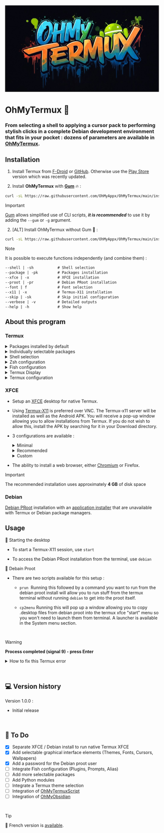  ![Logo OhMyTermux](assets/logo.jpg)

# OhMyTermux 🧊

### **From selecting a shell to applying a cursor pack to performing stylish clicks in a complete Debian development environment that fits in your pocket  : dozens of parameters are available in [OhMyTermux](https://github.com/OhMyAppx/OhMyTermux).**

## Installation

1. Install Termux from [F-Droid](https://f-droid.org/en/packages/com.termux) or [GitHub](https://github.com/termux/termux-app). Otherwise use the [Play Store](https://play.google.com/store/apps/details?id=com.termux&pcampaignid=web_share) version which was recently updated.

2. Install **OhMyTermux** with **[Gum](https://github.com/charmbracelet/gum)** 🔥 :
```bash
curl -sL https://raw.githubusercontent.com/OhMyAppx/OhMyTermux/main/install.sh -o install.sh && chmod +x install.sh && ./install.sh --gum
```

>[!IMPORTANT]
> [Gum](https://github.com/charmbracelet/gum) allows simplified use of CLI scripts, **_it is recommended_** to use it by adding the `--gum` or `-g` argument.

2. [ALT] Install OhMyTermux without Gum 🧊 :
```bash
curl -sL https://raw.githubusercontent.com/OhMyAppx/OhMyTermux/main/install.sh -o install.sh && chmod +x install.sh && ./install.sh
```

>[!NOTE]
> It is possible to execute functions independently (and combine them) :
>
> ```
> --shell | -sh           # Shell selection
> --package | -pk         # Packages installation
> --xfce | -x             # XFCE installation
> --proot | -pr           # Debian PRoot installation
> --font | f              # Font selection
> --x11 | -x              # Termux-X11 installation
> --skip | -sk            # Skip initial configuration
> --verbose | -v          # Detailed outputs
> --help | -h             # Show help
> ```

## About this program 

### Termux

<details>

<summary>Packages installed by default</summary>

- [wget](https://github.com/mirror/wget)
- [curl](https://github.com/curl/curl)
- [git](https://github.com/git/git)
- [unzip](https://en.m.wikipedia.org/wiki/ZIP_(file_format))

</details>

<details>

<summary>Individually selectable packages</summary>

- [nala](https://github.com/volitank/nala)
- [eza](https://github.com/eza-community/eza)
- [lsd](https://github.com/lsd-rs/lsd)
- [logo-ls](https://github.com/Yash-Handa/logo-ls)
- [bat](https://github.com/sharkdp/bat)
- [lf](https://github.com/gokcehan/lf)
- [fzf](https://github.com/junegunn/fzf)
- [glow](https://github.com/charmbracelet/glow)
- [python](https://github.com/python)
- [nodejs](https://github.com/nodejs/node)
- [nodejs-lts](https://github.com/nodejs/Release)
- [micro](https://github.com/zyedidia/micro)
- [vim](https://github.com/vim/vim)
- [neovim](https://github.com/neovim/neovim)
- [lazygit](https://github.com/jesseduffield/lazygit)
- [open-ssh](https://www.openssh.com/)

</details>

<details>

<summary>Shell selection</summary>

- [Bash](https://git.savannah.gnu.org/cgit/bash.git/)
- [ZSH](https://www.zsh.org/)
- [Fish](https://github.com/fish-shell/fish-shell)

</details>
 
<details>

<summary>Zsh configuration</summary>

- [Oh-My-Zsh](https://github.com/ohmyzsh/ohmyzsh)
- [zsh-syntax-highlighting](https://github.com/zsh-users/zsh-syntax-highlighting)
- [zsh-completions](https://github.com/zsh-users/zsh-completions)
- [zsh-you-should-use](https://github.com/MichaelAquilina/zsh-you-should-use)
- [zsh-alias-finder](https://github.com/ohmyzsh/ohmyzsh/tree/master/plugins/alias-finder)

</details>
    
<details>

<summary>Fish configuration</summary>

- [Oh-My-Fish](https://github.com/oh-my-fish/oh-my-fish)
- [Fisher](https://github.com/jorgebucaran/fisher)
- [Pure](https://github.com/pure-fish/pure)
- [Fishline](https://github.com/0rax/fishline)
- [Virtualfish](https://github.com/justinmayer/virtualfish)
- [Fish Abbreviation Tips](https://github.com/gazorby/fish-abbreviation-tips)
- [Bang-Bang](https://github.com/oh-my-fish/plugin-bang-bang)
- [Fish You Should Use](https://github.com/paysonwallach/fish-you-should-use)
- [Catppuccin for Fish](https://github.com/catppuccin/fish)

</details>
 
<details>

<summary>Termux Display</summary>

- [Nerd Fonts](https://github.com/ryanoasis/nerd-fonts) 
- [Powerlevel10k](https://github.com/romkatv/powerlevel10k)
  
</details>
 
<details>

<summary>Termux configuration</summary>

- Custom aliases (common aliases + specific aliases depending on the package or plugin installed)
  
</details>

### **XFCE**

- Setup an [XFCE](https://wiki.termux.com/wiki/Graphical_Environment#XFCE) desktop for native Termux.

- Using [Termux-X11](https://github.com/termux/termux-x11) is preferred over VNC. The Termux-x11 server will be installed as well as the Android APK. You will receive a pop-up window allowing you to allow installations from Termux. If you do not wish to allow this, install the APK by searching for it in your Download directory.

- 3 configurations are available :
    <details>

    <summary>Minimal</summary>
    
    Only the necessary packages :
    ```
    termux-x11-nightly        # Termux-X11
    virglrenderer-android     # VirGL
    xfce4                     # XFCE
    xfce4-terminal            # Terminal
    ```
    </details>

    <details>

    <summary>Recommended</summary>
 
    Minimal installation + following packages :
    ```
    netcat-openbsd            # Network Utility
    pavucontrol-qt            # Sound Control
    thunar-archive-plugin     # Archives
    wmctrl                    # Window Control 
    xfce4-notifyd             # Notifications
    xfce4-screenshooter       # Screenshot
    xfce4-taskmanagerb        # Task Manager
    xfce4-whiskermenu-plugin  # Whisker Menu
    ```
    And the following interface elements :
    ```
    WhiteSur-Theme            # https://github.com/vinceliuice/WhiteSur-gtk-theme
    WhiteSur-Icon             # https://github.com/vinceliuice/WhiteSur-icon-theme
    Fluent-Cursors            # https://github.com/vinceliuice/Fluent-cursors
    WhiteSur-Wallpapers       # https://github.com/vinceliuice/WhiteSur-wallpapers
    ```
    </details>

    <details>
 
    <summary>Custom</summary>
    
    The contents of the Minimal installation + the choice among :
    ```
    jq                        # JSON Utility
    gigolo                    # File Manager
    mousepad                  # Text Editor
    netcat-openbsd            # Network Utility
    parole                    # Media Player
    pavucontrol-qt            # Sound Control
    ristretto                 # Image Manager
    thunar-archive-plugin     # Archives
    thunar-media-tags-plugin  # Media
    wmctrl                    # Window Control
    xfce4-artwork             # Artwork
    xfce4-battery-plugin      # Battery
    xfce4-clipman-plugin      # Clipboard
    xfce4-cpugraph-plugin     # CPU Graph
    xfce4-datetime-plugin     # Date and Time
    xfce4-dict                # Dictionary
    xfce4-diskperf-plugin     # Disk Performance
    xfce4-fsguard-plugin      # Disk Monitoring
    xfce4-genmon-plugin       # Generic Widgets
    xfce4-mailwatch-plugin    # Mail Monitoring
    xfce4-netload-plugin      # Network Loading
    xfce4-notes-plugin        # Notes
    xfce4-notifyd             # Notifications
    xfce4-places-plugin       # Places
    xfce4-screenshooter       # Screenshot
    xfce4-taskmanager         # Task Manager
    xfce4-systemload-plugin   # System Load
    xfce4-timer-plugin        # Timer
    xfce4-wavelan-plugin      # Wi-Fi
    xfce4-weather-plugin      # Weather Information
    xfce4-whiskermenu-plugin  # Whisker Menu
    ```
    The choice among following interface elements :
    
    Theme :
    ```
    WhiteSur-Theme            # https://github.com/vinceliuice/WhiteSur-gtk-theme
    Fluent-Theme              # https://github.com/vinceliuice/Fluent-gtk-theme
    Lavanda-Theme             # https://github.com/vinceliuice/Lavanda-gtk-theme 
    ```
    Icons :
    ```
    WhiteSur-Icon             # https://github.com/vinceliuice/WhiteSur-icon-theme
    McMojave-Circle           # https://github.com/vinceliuice/McMojave-circle-icon-theme
    Tela-Icon                 # https://github.com/vinceliuice/Tela-icon-theme
    Fluent-Icon               # https://github.com/vinceliuice/Fluent-icon-theme
    Qogir-Icon                # https://github.com/vinceliuice/Qogir-icon-theme
    ```
    Cursors :
    ```
    Fluent-Cursors            # https://github.com/vinceliuice/Fluent-cursors
    ```
    Wallpapers :
    ```
    WhiteSur-Wallpapers       # https://github.com/vinceliuice/WhiteSur-wallpapers
    ```
    </details>

- The ability to install a web browser, either [Chromium](https://www.chromium.org/) or Firefox.

> [!IMPORTANT]
> The recommended installation uses approximately **4 GB** of disk space

### Debian
[Debian PRoot](https://wiki.termux.com/wiki/PRoot) installation with an [application installer](https://github.com/GiGiDKR/App-Installer) that are unavailable with Termux or Debian package managers.

## Usage

🧊 Starting the desktop

- To start a Termux-X11 session, use ```start```

- To access the Debian PRoot installation from the terminal, use ```debian```

🧊 Debain Proot

- There are two scripts available for this setup :

  - ```prun```  Running this followed by a command you want to run from the debian proot install will allow you to run stuff from the termux terminal without running ```debian``` to get into the proot itself.

  - ```cp2menu``` Running this will pop up a window allowing you to copy .desktop files from debian proot into the termux xfce "start" menu so you won't need to launch them from terminal. A launcher is available in the System menu section.

</details>

&nbsp;

> [!WARNING]
> **Process completed (signal 9) - press Enter**

<details>
  
<summary>How to fix this Termux error</summary>

You need to run this adb command to fix the process 9 error that will force close Termux :
```
adb shell "/system/bin/device_config put activity_manager max_phantom_processes 2147483647"
```
To do this without using a PC you have several methods :
First, Connect to WIFI.

**Method 1 :** 
Install adb in Termux by running this code:
```
pkg install android-tools -y
```
Then open settings and enable developer's options by selecting "About phone" then hit "Build" 7 times.

Back out of this menu and go into developer's options, enable wireless debugging then click into there to get the port number then click pair device to get the pairing code.

Put settings into split screen mode by pressing the square button on the bottom right of your phone, and hold the settings icon until the split screen icon shows up.

Then select Termux and in settings select pair with a code. In Termux type `adb pair` then enter your pairing info.

After you have completed this process you can type adb connect and connect to your phone with the ip and port provided in the wireless debugging menu. You can then run the fix command :

```adb shell "/system/bin/device_config put activity_manager max_phantom_processes 2147483647"```

**Method 2 :**

Install LADB from [Playstore](https://play.google.com/store/apps/details?id=com.draco.ladb) or from [GitHub](https://github.com/hyperio546/ladb-builds/releases).

In split screen have one side LADB and the other side showing developer settings.
In developer settings, enable wireless debugging then click into there to get the port number then click pair device to get the pairing code.
Enter both those values into LADB.
Once it connects run the fix command :

```adb shell "/system/bin/device_config put activity_manager max_phantom_processes 2147483647"```

</details>

&nbsp;

## 💻 Version history

Version 1.0.0 :
 - Initial release

&nbsp;

## 📖 To Do
- [X] Separate XFCE / Debian install to run native Termux XFCE
- [X] Add selectable graphical interface elements (Themes, Fonts, Cursors, Wallpapers)
- [X] Add a password for the Debian proot user
- [ ] Integrate Fish configuration (Plugins, Prompts, Alias)
- [ ] Add more selectable packages
- [ ] Add Python modules
- [ ] Integrate a Termux theme selection
- [ ] Integration of [OhMyTermuxScript](https://github.com/GiGiDKR/OhMyTermuxScript)
- [ ] Integration of [OhMyObsidian](https://github.com/GiGiDKR/OhMyObsidian)

&nbsp;

> [!TIP]
> 🚩 French version is [available](README_fr.md).

